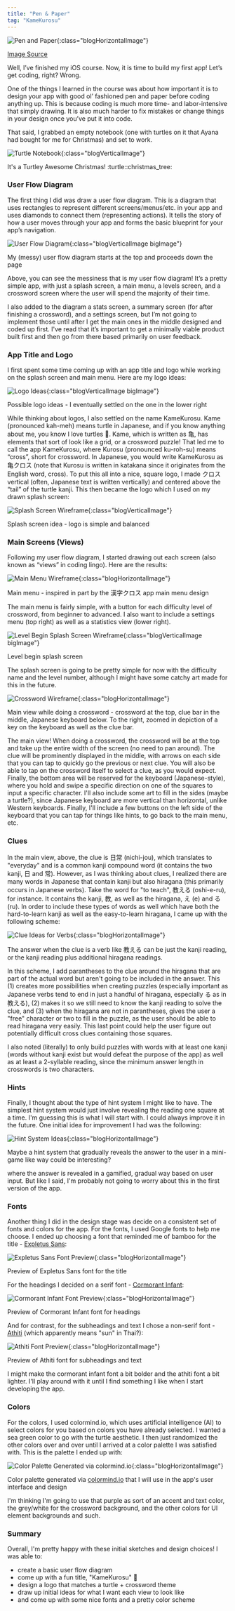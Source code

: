 ```yaml
---
title: "Pen & Paper"
tag: "KameKurosu"
---
```


![Pen and Paper](/assets/images/blog-kamekurosu/headers/pen-and-paper.jpg){:class="blogHorizontalImage"}
<figcaption class="blogImageSourceCaption"><a href="https://unsplash.com/photos/XYogQSkSYZ8"><u>Image Source</u></a></figcaption>

Well, I’ve finished my iOS course. Now, it is time to build my first app! Let’s get coding, right? Wrong. <!--more-->

One of the things I learned in the course was about how important it is to design your app with good ol’ fashioned pen and paper before coding anything up. This is because coding is much more time- and labor-intensive that simply drawing. It is also much harder to fix mistakes or change things in your design once you’ve put it into code.

That said, I grabbed an empty notebook (one with turtles on it that Ayana had bought for me for Christmas) and set to work.

![Turtle Notebook](/assets/images/blog-kamekurosu/turtle-notebook.jpg){:class="blogVerticalImage"}
<figcaption class="blogImageCaption">It's a Turtley Awesome Christmas! :turtle::christmas_tree:</figcaption>

### User Flow Diagram

The first thing I did was draw a user flow diagram. This is a diagram that uses rectangles to represent different screens/menus/etc. in your app and uses diamonds to connect them (representing actions). It tells the story of how a user moves through your app and forms the basic blueprint for your app’s navigation.

![User Flow Diagram](/assets/images/blog-kamekurosu/drawn-user-flow-diagram.jpg){:class="blogVerticalImage bigImage"}
<figcaption class="blogImageCaption">My (messy) user flow diagram starts at the top and proceeds down the page</figCaption>

Above, you can see the messiness that is my user flow diagram! It’s a pretty simple app, with just a splash screen, a main menu, a levels screen, and a crossword screen where the user will spend the majority of their time.

I also added to the diagram a stats screen, a summary screen (for after finishing a crossword), and a settings screen, but I’m not going to implement those until after I get the main ones in the middle designed and coded up first. I've read that it’s important to get a minimally viable product built first and then go from there based primarily on user feedback.

### App Title and Logo

I first spent some time coming up with an app title and logo while working on the splash screen and main menu. Here are my logo ideas:

![Logo Ideas](/assets/images/blog-kamekurosu/drawn-logo-ideas.jpg){:class="blogVerticalImage bigImage"}
<figcaption class="blogImageCaption">Possible logo ideas - I eventually settled on the one in the lower right</figCaption>

While thinking about logos, I also settled on the name KameKurosu. Kame (pronounced kah-meh) means turtle in Japanese, and if you know anything about me, you know I love turtles :turtle:. Kame, which is written as 亀, has elements that sort of look like a grid, or a crossword puzzle! That led me to call the app KameKurosu, where Kurosu (pronounced ku-roh-su) means “cross”, short for crossword. In Japanese, you would write KameKurosu as 亀クロス (note that Kurosu is written in katakana since it originates from the English word, cross). To put this all into a nice, square logo, I made クロス vertical (often, Japanese text is written vertically) and centered above the “tail” of the turtle kanji. This then became the logo which I used on my drawn splash screen:

![Splash Screen Wireframe](/assets/images/blog-kamekurosu/drawn-splash-screen.jpg){:class="blogVerticalImage"}
<figcaption class="blogImageCaption">Splash screen idea - logo is simple and balanced</figCaption>

### Main Screens (Views)

Following my user flow diagram, I started drawing out each screen (also known as “views” in coding lingo). Here are the results:

![Main Menu Wireframe](/assets/images/blog-kamekurosu/drawn-main-menu.jpg){:class="blogHorizontalImage"}
<figcaption class="blogImageCaption">Main menu - inspired in part by the 漢字クロス app main menu design</figCaption>

The main menu is fairly simple, with a button for each difficulty level of crossword, from beginner to advanced. I also want to include a settings menu (top right) as well as a statistics view (lower right).

![Level Begin Splash Screen Wireframe](/assets/images/blog-kamekurosu/drawn-level-begin-splash-screen.jpg){:class="blogVerticalImage bigImage"}
<figcaption class="blogImageCaption">Level begin splash screen</figCaption>

The splash screen is going to be pretty simple for now with the difficulty name and the level number, although I might have some catchy art made for this in the future.

![Crossword Wireframe](/assets/images/blog-kamekurosu/drawn-crossword-screen.jpg){:class="blogHorizontalImage"}
<figcaption class="blogImageCaption">Main view while doing a crossword - crossword at the top, clue bar in the middle, Japanese keyboard below. To the right, zoomed in depiction of a key on the keyboard as well as the clue bar.</figCaption>

The main view! When doing a crossword, the crossword will be at the top and take up the entire width of the screen (no need to pan around). The clue will be prominently displayed in the middle, with arrows on each side that you can tap to quickly go the previous or next clue. You will also be able to tap on the crossword itself to select a clue, as you would expect. Finally, the bottom area will be reserved for the keyboard (Japanese-style), where you hold and swipe a specific direction on one of the squares to input a specific character. I'll also include some art to fill in the sides (maybe a turtle?), since Japanese keyboard are more vertical than horizontal, unlike Western keyboards. Finally, I'll include a few buttons on the left side of the keyboard that you can tap for things like hints, to go back to the main menu, etc.

### Clues

In the main view, above, the clue is 日常 (nichi-jou), which translates to "everyday" and is a common kanji compound word (it contains the two kanji, 日 and 常). However, as I was thinking about clues, I realized there are many words in Japanese that contain kanji but also hiragana (this primarily occurs in Japanese verbs). Take the word for "to teach", 教える (oshi-e-ru), for instance. It contains the kanji, 教, as well as the hiragana, え (e) and る (ru). In order to include these types of words as well which have both the hard-to-learn kanji as well as the easy-to-learn hiragana, I came up with the following scheme:

![Clue Ideas for Verbs](/assets/images/blog-kamekurosu/drawn-clue-ideas.jpg){:class="blogHorizontalImage"}
<figcaption class="blogImageCaption">The answer when the clue is a verb like 教える can be just the kanji reading, or the kanji reading plus additional hiragana readings.</figCaption>

In this scheme, I add parantheses to the clue around the hiragana that are part of the actual word but aren't going to be included in the answer. This (1) creates more possibilities when creating puzzles (especially important as Japanese verbs tend to end in just a handful of hiragana, especially る as in 教える), (2) makes it so we still need to know the kanji reading to solve the clue, and (3) when the hiragana are not in parantheses, gives the user a "free" character or two to fill in the puzzle, as the user should be able to read hiragana very easily. This last point could help the user figure out potentially difficult cross clues containing those squares.

I also noted (literally) to only build puzzles with words with at least one kanji (words without kanji exist but would defeat the purpose of the app) as well as at least a 2-syllable reading, since the minimum answer length in crosswords is two characters.

### Hints

Finally, I thought about the type of hint system I might like to have. The simplest hint system would just involve revealing the reading one square at a time. I'm guessing this is what I will start with. I could always improve it in the future. One initial idea for improvement I had was the following:

![Hint System Ideas](/assets/images/blog-kamekurosu/drawn-hint-system-ideas.jpg){:class="blogHorizontalImage"}
<figcaption class="blogImageCaption">Maybe a hint system that gradually reveals the answer to the user in a mini-game like way could be interesting?</figCaption>

where the answer is revealed in a gamified, gradual way based on user input. But like I said, I'm probably not going to worry about this in the first version of the app.

### Fonts

Another thing I did in the design stage was decide on a consistent set of fonts and colors for the app. For the fonts, I used Google fonts to help me choose. I ended up choosing a font that reminded me of bamboo for the title - <a href="https://fonts.google.com/specimen/Expletus+Sans#standard-styles"><u>Expletus Sans</u></a>:

![Expletus Sans Font Preview](/assets/images/blog-kamekurosu/expletus-sans-preview.jpg){:class="blogHorizontalImage"}
<figcaption class="blogImageCaption">Preview of Expletus Sans font for the title</figCaption>

For the headings I decided on a serif font - <a href="https://fonts.google.com/specimen/Cormorant+Infant"><u>Cormorant Infant</u></a>:

![Cormorant Infant Font Preview](/assets/images/blog-kamekurosu/cormorant-infant-preview.jpg){:class="blogHorizontalImage"}
<figcaption class="blogImageCaption">Preview of Cormorant Infant font for headings</figCaption>

And for contrast, for the subheadings and text I chose a non-serif font - <a href="https://fonts.google.com/specimen/Athiti"><u>Athiti</u></a> (which apparently means "sun" in Thai?):

![Athiti Font Preview](/assets/images/blog-kamekurosu/athiti-preview.jpg){:class="blogHorizontalImage"}
<figcaption class="blogImageCaption">Preview of Athiti font for subheadings and text</figCaption>

I might make the cormorant infant font a bit bolder and the athiti font a bit lighter. I'll play around with it until I find something I like when I start developing the app.

### Colors

For the colors, I used colormind.io, which uses artificial intelligence (AI) to select colors for you based on colors you have already selected. I wanted a sea green color to go with the turtle aesthetic. I then just randomized the other colors over and over until I arrived at a color palette I was satisfied with. This is the palette I ended up with:

![Color Palette Generated via colormind.io](/assets/images/blog-kamekurosu/colormind-colors.jpg){:class="blogHorizontalImage"}
<figcaption class="blogImageCaption">Color palette generated via <a href="colormind.io">colormind.io</a> that I will use in the app's user interface and design</figCaption>

I'm thinking I'm going to use that purple as sort of an accent and text color, the grey/white for the crossword background, and the other colors for UI element backgrounds and such.

### Summary

Overall, I'm pretty happy with these initial sketches and design choices! I was able to:
- create a basic user flow diagram
- come up with a fun title, "KameKurosu" :turtle:
- design a logo that matches a turtle + crossword theme
- draw up initial ideas for what I want each view to look like
- and come up with some nice fonts and a pretty color scheme